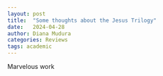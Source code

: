 ```yaml
---
layout: post
title:  "Some thoughts about the Jesus Trilogy"
date:   2024-04-28
author: Diana Mudura
categories: Reviews
tags: academic
---
```


Marvelous work
